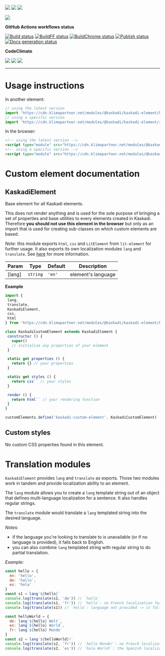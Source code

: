 ![](https://img.shields.io/github/package-json/v/kaskadi/kaskadi-element)
![](https://img.shields.io/badge/code--style-standard-blue)
![](https://img.shields.io/github/license/kaskadi/kaskadi-element?color=blue)

[![](https://img.shields.io/badge/live-example-orange)](https://cdn.klimapartner.net/modules/%40kaskadi/kaskadi-element/example/index.html)

**GitHub Actions workflows status**

[![Build status](https://img.shields.io/github/workflow/status/kaskadi/kaskadi-element/build?label=build&logo=mocha)](https://github.com/kaskadi/kaskadi-element/actions?query=workflow%3Abuild)
[![BuildFF status](https://img.shields.io/github/workflow/status/kaskadi/kaskadi-element/build-on-firefox?label=firefox&logo=firefox-browser)](https://github.com/kaskadi/kaskadi-element/actions?query=workflow%3Abuild-on-firefox)
[![BuildChrome status](https://img.shields.io/github/workflow/status/kaskadi/kaskadi-element/build-on-chrome?label=chrome&logo=google-chrome&logoColor=white)](https://github.com/kaskadi/kaskadi-element/actions?query=workflow%3Abuild-on-chrome)
[![Publish status](https://img.shields.io/github/workflow/status/kaskadi/kaskadi-element/publish?label=publish&logo=Amazon%20AWS)](https://github.com/kaskadi/kaskadi-element/actions?query=workflow%3Apublish)
[![Docs generation status](https://img.shields.io/github/workflow/status/kaskadi/kaskadi-element/generate-docs?label=docs&logo=read-the-docs)](https://github.com/kaskadi/kaskadi-element/actions?query=workflow%3Agenerate-docs)

**CodeClimate**

[![](https://img.shields.io/codeclimate/maintainability/kaskadi/kaskadi-element?label=maintainability&logo=Code%20Climate)](https://codeclimate.com/github/kaskadi/kaskadi-element)
[![](https://img.shields.io/codeclimate/tech-debt/kaskadi/kaskadi-element?label=technical%20debt&logo=Code%20Climate)](https://codeclimate.com/github/kaskadi/kaskadi-element)
[![](https://img.shields.io/codeclimate/coverage/kaskadi/kaskadi-element?label=test%20coverage&logo=Code%20Climate)](https://codeclimate.com/github/kaskadi/kaskadi-element)

<!-- You can add badges inside of this section if you'd like -->

****

<!-- automatically generated documentation will be placed in here -->
# Usage instructions

In another element:
```js
// using the latest version
import 'https://cdn.klimapartner.net/modules/@kaskadi/kaskadi-element/kaskadi-element.js'
// using a specific version
import 'https://cdn.klimapartner.net/modules/@kaskadi/kaskadi-element/release/v1.0.0/kaskadi-element.js'
```

In the browser:
```html
<!-- using the latest version -->
<script type="module" src="https://cdn.klimapartner.net/modules/@kaskadi/kaskadi-element/kaskadi-element.js"></script>
<!-- using a specific version -->
<script type="module" src="https://cdn.klimapartner.net/modules/@kaskadi/kaskadi-element/release/v1.0.0/kaskadi-element.js"></script>
```

# Custom element documentation

## KaskadiElement

Base element for all Kaskadi elements.

This does not render anything and is used for the sole purpose of bringing a set of properties and base utilities to every elements created in Kaskadi. Therefore **you should not use this element in the browser** but only as an import that is used for creating sub-classes on which custom elements are based.

_Note:_ this module exports `html`, `css` and `LitElement` from `lit-element` for further usage. It also exports its own localization modules `lang` and `translate`. See [here] for more information.


| Param | Type | Default | Description |
| --- | --- | --- | --- |
| \[lang\] | `string` | `'en'` | element's language |

**Example**  
```js
import {
 lang,
 translate,
 KaskadiElement,
 css,
 html
} from 'https://cdn.klimapartner.net/modules/@kaskadi/kaskadi-element/kaskadi-element.js'

class KaskadiCustomElement extends KaskadiElement {
 constructor () {
   super()
   // initialize any properties of your element
 }

 static get properties () {
   return {} // your properties
 }

 static get styles () {
   return css`` // your styles
 }

 render () {
   return html`` // your rendering function
 }
}

customElements.define('kaskadi-custom-element', KaskadiCustomElement)
```
<!-- LINKS -->

[here]:#translation-module

## Custom styles

No custom CSS properties found in this element.
<!-- automatically generated documentation will be placed in here -->

# Translation modules <a name="translation-module"></a>

`KaskadiElement` provides `lang` and `translate` as exports. Those two modules work in tandem and provide localization ability to an element.

The `lang` module allows you to create a `lang` template string out of an object that defines multi-language localization for a sentence. It also handles regular strings.

The `translate` module would translate a `lang` templated string into the desired language.

_Notes:_
- if the language you're looking to translate to is unavailable (or if no language is provided), it falls back to English.
- you can also combine `lang` templated string with regular string to do partial translation.

_Example:_
```js
const hello = {
  en: 'hello',
  de: 'hallo',
  es: 'hola'
}
const s1 = lang`${hello}`
console.log(translate(s1, 'de')) // `hallo`
console.log(translate(s1, 'fr')) // `hello`: no French localization for `hello` -> it falls back to English
console.log(translate(s1)) // `hello`: language not provided -> it falls back to English

const helloWorld = {
  de: lang`${hello} Welt`,
  en: lang`${hello} World`,
  fr: lang`${hello} Monde`
}
const s2 = lang`${helloWorld}!`
console.log(translate(s2, 'fr')) // `hello Monde!`: no French localization for `hello` -> it falls back to English
console.log(translate(s2, 'es')) // `hola World!`: the Spanish localization for `hello` is `hola`
```